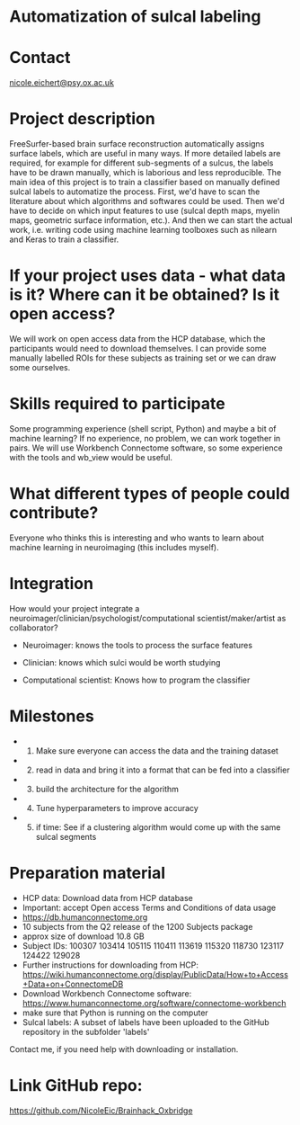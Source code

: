 # Automatization of sulcal labeling

# Contact
nicole.eichert@psy.ox.ac.uk

# Project description
FreeSurfer-based brain surface reconstruction automatically assigns surface labels, which are useful in many ways. If more detailed labels are required, for example for different sub-segments of a sulcus, the labels have to be drawn manually, which is laborious and less reproducible. The main idea of this project is to train a classifier based on manually defined sulcal labels to automatize the process. First, we'd have to scan the literature about which algorithms and softwares could be used. Then we'd have to decide on which input features to use (sulcal depth maps, myelin maps, geometric surface information, etc.). And then we can start the actual work, i.e. writing code using machine learning toolboxes such as nilearn and Keras to train a classifier.


# If your project uses data - what data is it? Where can it be obtained? Is it open access?

We will work on open access data from the HCP database, which the participants would need to download themselves. I can provide some manually labelled ROIs for these subjects as training set or we can draw some ourselves.


# Skills required to participate

Some programming experience (shell script, Python) and maybe a bit of machine learning? If no experience, no problem, we can work together in pairs. We will use Workbench Connectome software, so some experience with the tools and wb_view would be useful.


# What different types of people could contribute?

Everyone who thinks this is interesting and who wants to learn about machine learning in neuroimaging (this includes myself).


# Integration

How would your project integrate a neuroimager/clinician/psychologist/computational scientist/maker/artist as collaborator?

* Neuroimager: knows the tools to process the surface features

* Clinician: knows which sulci would be worth studying

* Computational scientist: Knows how to program the classifier


# Milestones

* 1) Make sure everyone can access the data and the training dataset

* 2) read in data and bring it into a format that can be fed into a classifier

* 3) build the architecture for the algorithm

* 4) Tune hyperparameters to improve accuracy

* 5) if time: See if a clustering algorithm would come up with the same sulcal segments


# Preparation material

* HCP data: Download data from HCP database
* Important: accept Open access Terms and Conditions of data usage
* https://db.humanconnectome.org
* 10 subjects from the Q2 release of the 1200 Subjects package
* approx size of download 10.8 GB
* Subject IDs: 100307 103414 105115 110411 113619 115320 118730 123117 124422 129028
* Further instructions for downloading from HCP: https://wiki.humanconnectome.org/display/PublicData/How+to+Access+Data+on+ConnectomeDB
* Download Workbench Connectome software: https://www.humanconnectome.org/software/connectome-workbench
* make sure that Python is running on the computer
* Sulcal labels: A subset of labels have been uploaded to the GitHub repository in the subfolder 'labels'

Contact me, if you need help with downloading or installation.

# Link GitHub repo:

https://github.com/NicoleEic/Brainhack_Oxbridge

